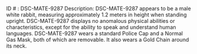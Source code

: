 ID # : DSC-MATE-9287
Description: DSC-MATE-9287 appears to be a male white rabbit, measuring approximately 1.2 meters in height when standing upright. DSC-MATE-9287 displays no anomalous physical abilities or characteristics, except for the ability to speak and understand human languages. DSC-MATE-9287 wears a standard Police Cap and a Normal Gas Mask, both of which are removable. It also wears a Gold Chain around its neck.